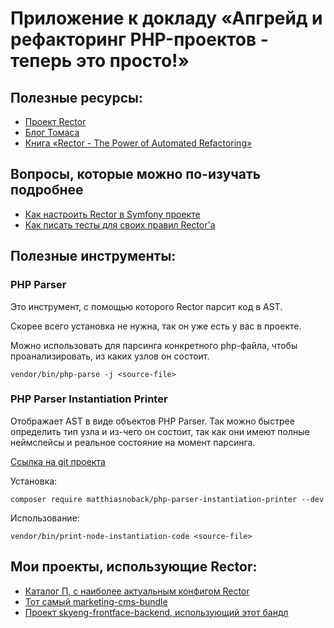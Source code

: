 # Приложение к докладу «Апгрейд и рефакторинг PHP-проектов - теперь это просто!»

## Полезные ресурсы:
- [Проект Rector](https://github.com/rectorphp/rector)
- [Блог Томаса](https://tomasvotruba.com/blog/)
- [Книга «Rector - The Power of Automated Refactoring»](https://leanpub.com/rector-the-power-of-automated-refactoring)

## Вопросы, которые можно по-изучать подробнее
- [Как настроить Rector в Symfony проекте](https://github.com/rectorphp/rector-symfony)
- [Как писать тесты для своих правил Rector'а](https://github.com/rectorphp/rector/blob/main/docs/how_to_add_test_for_rector_rule.md)

## Полезные инструменты:

### PHP Parser

Это инструмент, с помощью которого Rector парсит код в AST.

Скорее всего установка не нужна, так он уже есть у вас в проекте.

Можно использовать для парсинга конкретного php-файла, чтобы проанализировать, из каких узлов он состоит.

`vendor/bin/php-parse -j <source-file>`

### PHP Parser Instantiation Printer

Отображает AST в виде объектов PHP Parser. Так можно быстрее определить тип узла и из-чего он состоит, так как они имеют полные неймспейсы и реальное состояние на момент парсинга.

[Ссылка на git проекта](https://github.com/matthiasnoback/php-parser-instantiation-printer)

Установка:

`composer require matthiasnoback/php-parser-instantiation-printer --dev`

Использование:

`vendor/bin/print-node-instantiation-code <source-file>`

## Мои проекты, использующие Rector:
- [Каталог П, с наиболее актуальным конфигом Rector](https://gitlab.skyeng.link/skyeng/skyeng-teacher-catalog/-/blob/master/rector.php)
- [Тот самый marketing-cms-bundle](https://gitlab.skyeng.link/skyeng/marketing-cms-bundle)
- [Проект skyeng-frontface-backend, использующий этот бандл](https://gitlab.skyeng.link/skyeng/skyeng-frontface-backend/-/tree/master/utils/rector)
